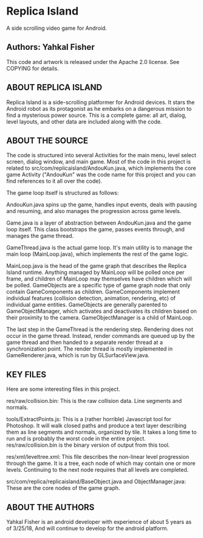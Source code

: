 # **Replica Island**

A side scrolling video game for Android.

## **Authors: Yahkal Fisher**

This code and artwork is released under the Apache 2.0 license.  See COPYING for details.

## **ABOUT REPLICA ISLAND**

Replica Island is a side-scrolling platformer for Android devices.  It stars the Android robot as its protagonist as he embarks on a dangerous mission to find a mysterious power source.  This is a complete game: all art, dialog, level layouts, and other data are included along with the code.

## **ABOUT THE SOURCE**

The code is structured into several Activities for the main menu, level select screen, dialog window, and main game.  Most of the code in this project is related to src/com/replicaisland/AndouKun.java, which implements the core game Activity ("AndouKun" was the code name for this project and you can find references to it all over the code).

The game loop itself is structured as follows:

AndouKun.java spins up the game, handles input events, deals with pausing and resuming, and also manages the progression across game levels.

Game.java is a layer of abstraction between AndouKun.java and the game loop itself.  This class bootstraps the game, passes events through, and manages the game thread.

GameThread.java is the actual game loop.  It's main utility is to manage the main loop (MainLoop.java), which implements the rest of the game logic.

MainLoop.java is the head of the game graph that describes the Replica Island runtime.  Anything managed by MainLoop will be polled once per frame, and children of MainLoop may themselves have children which will be polled.  GameObjects are a specific type of game graph node that only contain GameComponents as children.  GameComponents implement individual features (collision detection, animation, rendering, etc) of individual game entities.  GameObjects are generally parented to GameObjectManager, which activates and deactivates its children based on their proximity to the camera.  GameObjectManager is a child of MainLoop.

The last step in the GameThread is the rendering step.  Rendering does not occur in the game thread.  Instead, render commands are queued up by the game thread and then handed to a separate render thread at a synchronization point.  The render thread is mostly implemented in GameRenderer.java, which is run by GLSurfaceView.java.

## **KEY FILES**

Here are some interesting files in this project.

res/raw/collision.bin: This is the raw collision data.  Line segments and normals.

tools/ExtractPoints.js: This is a (rather horrible) Javascript tool for Photoshop.  It will walk closed paths and produce a text layer describing them as line segments and normals, organized by tile.  It takes a long time to run and is probably the worst code in the entire project.  res/raw/collision.bin is the binary version of output from this tool.

res/xml/leveltree.xml: This file describes the non-linear level progression through the game.  It is a tree, each node of which may contain one or more levels.  Continuing to the next node requires that all levels are completed.

src/com/replica/replicaisland/BaseObject.java and ObjectManager.java: These are the core nodes of the game graph.

## **ABOUT THE AUTHORS**

Yahkal Fisher is an android developer with experience of about 5 years as of 3/25/18, And will continue to develop for the android platform.

